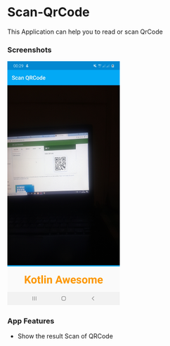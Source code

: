 # Scan-QrCode

This Application can help you to read or scan QrCode

### Screenshots
<img src="https://github.com/RifkiCS29/Scan-QrCode/blob/master/screenshots/App.jpg" width="256">

### App Features
- Show the result Scan of QRCode
